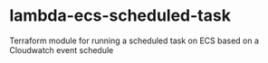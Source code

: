# lambda-ecs-scheduled-task
Terraform module for running a scheduled task on ECS based on a Cloudwatch event schedule
